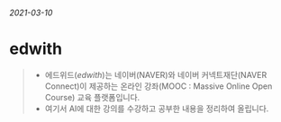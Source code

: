 ###### 2021-03-10

# edwith

> - 에드위드(*edwith*)는 네이버(NAVER)와 네이버 커넥트재단(NAVER Connect)이 제공하는 온라인 강좌(MOOC : Massive Online Open Course) 교육 플랫폼입니다.
> - 여기서 AI에 대한 강의를 수강하고 공부한 내용을 정리하여 올립니다.

